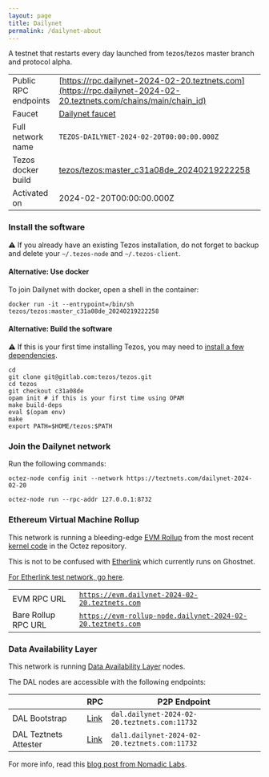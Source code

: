 ```yaml
---
layout: page
title: Dailynet
permalink: /dailynet-about
---
```


A testnet that restarts every day launched from tezos/tezos master branch and protocol alpha.

| | |
|-------|---------------------|
| Public RPC endpoints | [https://rpc.dailynet-2024-02-20.teztnets.com](https://rpc.dailynet-2024-02-20.teztnets.com/chains/main/chain_id)<br/> |
| Faucet | [Dailynet faucet](https://faucet.dailynet-2024-02-20.teztnets.com) |
| Full network name | `TEZOS-DAILYNET-2024-02-20T00:00:00.000Z` |
| Tezos docker build | [tezos/tezos:master_c31a08de_20240219222258](https://hub.docker.com/r/tezos/tezos/tags?page=1&ordering=last_updated&name=master_c31a08de_20240219222258) |
| Activated on | 2024-02-20T00:00:00.000Z |





### Install the software

⚠️  If you already have an existing Tezos installation, do not forget to backup and delete your `~/.tezos-node` and `~/.tezos-client`.



#### Alternative: Use docker

To join Dailynet with docker, open a shell in the container:

```
docker run -it --entrypoint=/bin/sh tezos/tezos:master_c31a08de_20240219222258
```

#### Alternative: Build the software

⚠️  If this is your first time installing Tezos, you may need to [install a few dependencies](https://tezos.gitlab.io/introduction/howtoget.html#setting-up-the-development-environment-from-scratch).

```
cd
git clone git@gitlab.com:tezos/tezos.git
cd tezos
git checkout c31a08de
opam init # if this is your first time using OPAM
make build-deps
eval $(opam env)
make
export PATH=$HOME/tezos:$PATH
```

### Join the Dailynet network

Run the following commands:

```
octez-node config init --network https://teztnets.com/dailynet-2024-02-20

octez-node run --rpc-addr 127.0.0.1:8732
```


### Ethereum Virtual Machine Rollup

This network is running a bleeding-edge [EVM Rollup](https://docs.etherlink.com/welcome/what-is-etherlink) from the most recent [kernel code](https://gitlab.com/tezos/tezos/-/tree/master/etherlink) in the Octez repository.

This is not to be confused with [Etherlink](https://docs.etherlink.com/get-started/connect-your-wallet-to-etherlink) which currently runs on Ghostnet.

[For Etherlink test network, go here](https://docs.etherlink.com/get-started/connect-your-wallet-to-etherlink).

| | |
|-------|---------------------|
| EVM RPC URL | [`https://evm.dailynet-2024-02-20.teztnets.com`](https://evm.dailynet-2024-02-20.teztnets.com) |
| Bare Rollup RPC URL | [`https://evm-rollup-node.dailynet-2024-02-20.teztnets.com`](https://evm-rollup-node.dailynet-2024-02-20.teztnets.com/global/block/head) |




### Data Availability Layer

This network is running [Data Availability Layer](https://tezos.gitlab.io/shell/dal.html) nodes.


The DAL nodes are accessible with the following endpoints:

| | RPC | P2P Endpoint |
|------------|---------|--------------|
| DAL Bootstrap | [Link](https://dal-bootstrap-rpc.dailynet-2024-02-20.teztnets.com/p2p/gossipsub/scores) | `dal.dailynet-2024-02-20.teztnets.com:11732` |
| DAL Teztnets Attester | [Link](https://dal-attester-rpc.dailynet-2024-02-20.teztnets.com/p2p/gossipsub/scores) | `dal1.dailynet-2024-02-20.teztnets.com:11732` |


For more info, read this [blog post from Nomadic Labs](https://research-development.nomadic-labs.com/data-availability-layer-tezos.html).



